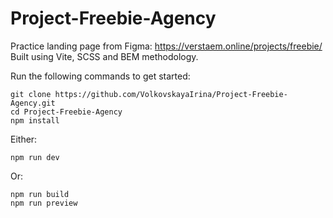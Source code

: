 # Project-Freebie-Agency

Practice landing page from Figma: https://verstaem.online/projects/freebie/
Built using Vite, SCSS and BEM methodology. 

Run the following commands to get started:
```
git clone https://github.com/VolkovskayaIrina/Project-Freebie-Agency.git
cd Project-Freebie-Agency
npm install
```

Either:
```
npm run dev
```
Or:
```
npm run build
npm run preview
```
